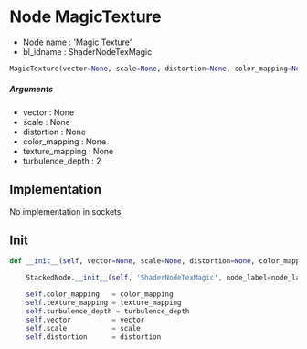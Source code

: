 # Node MagicTexture

- Node name : 'Magic Texture'
- bl_idname : ShaderNodeTexMagic


``` python
MagicTexture(vector=None, scale=None, distortion=None, color_mapping=None, texture_mapping=None, turbulence_depth=2, node_label=None, node_color=None)
```
##### Arguments

- vector : None
- scale : None
- distortion : None
- color_mapping : None
- texture_mapping : None
- turbulence_depth : 2

## Implementation

No implementation in sockets

## Init

``` python
def __init__(self, vector=None, scale=None, distortion=None, color_mapping=None, texture_mapping=None, turbulence_depth=2, node_label=None, node_color=None):

    StackedNode.__init__(self, 'ShaderNodeTexMagic', node_label=node_label, node_color=node_color)

    self.color_mapping   = color_mapping
    self.texture_mapping = texture_mapping
    self.turbulence_depth = turbulence_depth
    self.vector          = vector
    self.scale           = scale
    self.distortion      = distortion
```
